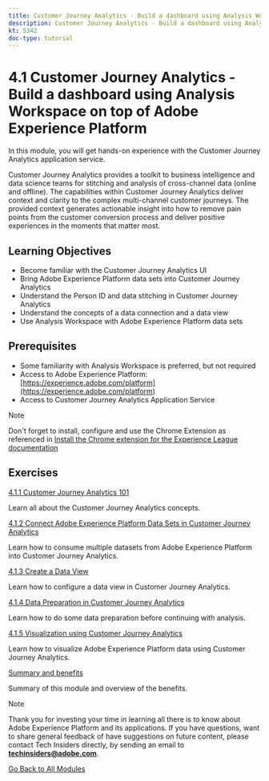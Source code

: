 ```yaml
---
title: Customer Journey Analytics - Build a dashboard using Analysis Workspace on top of Adobe Experience Platform
description: Customer Journey Analytics - Build a dashboard using Analysis Workspace on top of Adobe Experience Platform
kt: 5342
doc-type: tutorial
---
```

# 4.1 Customer Journey Analytics - Build a dashboard using Analysis Workspace on top of Adobe Experience Platform

In this module, you will get hands-on experience with the Customer Journey Analytics application service.

Customer Journey Analytics provides a toolkit to business intelligence and data science teams for stitching and analysis of cross-channel data (online and offline). The capabilities within Customer Journey Analytics deliver context and clarity to the complex multi-channel customer journeys. The provided context generates actionable insight into how to remove pain points from the customer conversion process and deliver positive experiences in the moments that matter most.

## Learning Objectives

- Become familiar with the Customer Journey Analytics UI
- Bring Adobe Experience Platform data sets into Customer Journey Analytics
- Understand the Person ID and data stitching in Customer Journey Analytics
- Understand the concepts of a data connection and a data view
- Use Analysis Workspace with Adobe Experience Platform data sets

## Prerequisites

- Some familiarity with Analysis Workspace is preferred, but not required
- Access to Adobe Experience Platform: [https://experience.adobe.com/platform](https://experience.adobe.com/platform) 
- Access to Customer Journey Analytics Application Service

>[!NOTE]
>
>Don't forget to install, configure and use the Chrome Extension as referenced in [Install the Chrome extension for the Experience League documentation](../../gettingstarted/gettingstarted/ex1.md)

## Exercises

[4.1.1 Customer Journey Analytics 101](./ex1.md)

Learn all about the Customer Journey Analytics concepts.

[4.1.2 Connect Adobe Experience Platform Data Sets in Customer Journey Analytics](./ex2.md)

Learn how to consume multiple datasets from Adobe Experience Platform into Customer Journey Analytics.

[4.1.3 Create a Data View](./ex3.md)

Learn how to configure a data view in Customer Journey Analytics.

[4.1.4 Data Preparation in Customer Journey Analytics](./ex4.md)

Learn how to do some data preparation before continuing with analysis.

[4.1.5 Visualization using Customer Journey Analytics](./ex5.md)

Learn how to visualize Adobe Experience Platform data using Customer Journey Analytics.

[Summary and benefits](./summary.md)

Summary of this module and overview of the benefits.

>[!NOTE]
>
>Thank you for investing your time in learning all there is to know about Adobe Experience Platform and its applications. If you have questions, want to share general feedback of have suggestions on future content, please contact Tech Insiders directly, by sending an email to **techinsiders@adobe.com**.

[Go Back to All Modules](../../../overview.md)

